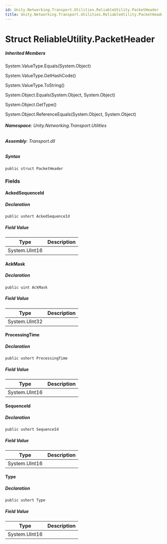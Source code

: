 ```yaml
---
id: Unity.Networking.Transport.Utilities.ReliableUtility.PacketHeader
title: Unity.Networking.Transport.Utilities.ReliableUtility.PacketHeader
---
```



# Struct ReliableUtility.PacketHeader







##### Inherited Members



System.ValueType.Equals(System.Object)





System.ValueType.GetHashCode()





System.ValueType.ToString()





System.Object.Equals(System.Object, System.Object)





System.Object.GetType()





System.Object.ReferenceEquals(System.Object, System.Object)





###### **Namespace**: Unity.Networking.Transport.Utilities

###### **Assembly**: Transport.dll

##### Syntax


``` lang-csharp
public struct PacketHeader
```



### Fields

#### AckedSequenceId







##### Declaration


``` lang-csharp
public ushort AckedSequenceId
```



##### Field Value

| Type          | Description |
|---------------|-------------|
| System.UInt16 |             |

#### AckMask







##### Declaration


``` lang-csharp
public uint AckMask
```



##### Field Value

| Type          | Description |
|---------------|-------------|
| System.UInt32 |             |

#### ProcessingTime







##### Declaration


``` lang-csharp
public ushort ProcessingTime
```



##### Field Value

| Type          | Description |
|---------------|-------------|
| System.UInt16 |             |

#### SequenceId







##### Declaration


``` lang-csharp
public ushort SequenceId
```



##### Field Value

| Type          | Description |
|---------------|-------------|
| System.UInt16 |             |

#### Type







##### Declaration


``` lang-csharp
public ushort Type
```



##### Field Value

| Type          | Description |
|---------------|-------------|
| System.UInt16 |             |



